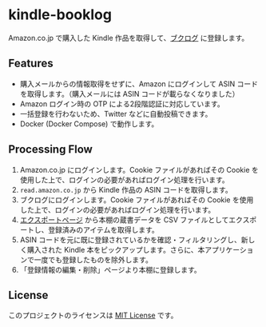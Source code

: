 # kindle-booklog

Amazon.co.jp で購入した Kindle 作品を取得して、[ブクログ](https://booklog.jp) に登録します。

## Features

- 購入メールからの情報取得をせずに、Amazon にログインして ASIN コードを取得します。（購入メールには ASIN コードが載らなくなりました）
- Amazon ログイン時の OTP による2段階認証に対応しています。
- 一括登録を行わないため、Twitter などに自動投稿できます。
- Docker (Docker Compose) で動作します。

## Processing Flow

1. Amazon.co.jp にログインします。Cookie ファイルがあればその Cookie を使用した上で、ログインの必要があればログイン処理を行います。
2. `read.amazon.co.jp` から Kindle 作品の ASIN コードを取得します。
3. ブクログにログインします。Cookie ファイルがあればその Cookie を使用した上で、ログインの必要があればログイン処理を行います。
4. [エクスポートページ](https://booklog.jp/export) から本棚の蔵書データを CSV ファイルとしてエクスポートし、登録済みのアイテムを取得します。
5. ASIN コードを元に既に登録されているかを確認・フィルタリングし、新しく購入された Kindle 本をピックアップします。さらに、本アプリケーションで一度でも登録したものを除外します。
6. 「登録情報の編集・削除」ページより本棚に登録します。

## License

このプロジェクトのライセンスは [MIT License](LICENSE) です。

